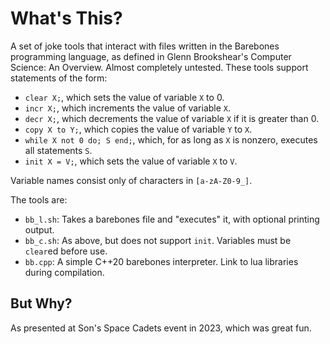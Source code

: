 What's This?
===

A set of joke tools that interact with files written in the Barebones
programming language, as defined in Glenn Brookshear's Computer Science: An
Overview. Almost completely untested. These tools support statements of the
form:

 - `clear X;`, which sets the value of variable `X` to 0.
 - `incr X;`, which increments the value of variable `X`.
 - `decr X;`, which decrements the value of variable `X` if it is greater
   than 0.
 - `copy X to Y;`, which copies the value of variable `Y` to `X`.
 - `while X not 0 do; S end;`, which, for as long as `X` is nonzero, executes
   all statements `S`.
 - `init X = V;`, which sets the value of variable `X` to `V`.

Variable names consist only of characters in `[a-zA-Z0-9_]`.

The tools are:

 - `bb_l.sh`: Takes a barebones file and "executes" it, with optional printing
   output.
 - `bb_c.sh`: As above, but does not support `init`. Variables must be
   `clear`ed before use.
 - `bb.cpp`: A simple C++20 barebones interpreter. Link to lua libraries during
   compilation.

But Why?
---

As presented at Son's Space Cadets event in 2023, which was great fun.
